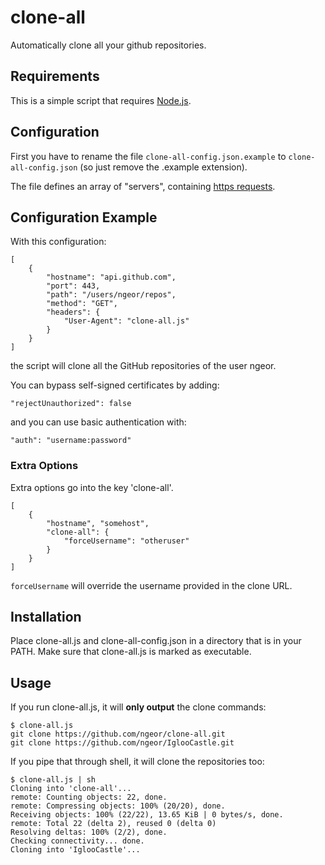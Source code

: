 clone-all
=========

Automatically clone all your github repositories.

Requirements
------------

This is a simple script that requires [Node.js](http://nodejs.org/).

Configuration
-------------

First you have to rename the file `clone-all-config.json.example` to
`clone-all-config.json` (so just remove the .example extension).

The file defines an array of "servers", containing [https requests](http://nodejs.org/api/https.html#https_https_request_options_callback).

Configuration Example
---------------------

With this configuration:

    [
        {
            "hostname": "api.github.com",
            "port": 443,
            "path": "/users/ngeor/repos",
            "method": "GET",
            "headers": {
                "User-Agent": "clone-all.js"
            }
        }
    ]

the script will clone all the GitHub repositories of the user ngeor.

You can bypass self-signed certificates by adding:

    "rejectUnauthorized": false

and you can use basic authentication with:

    "auth": "username:password"

### Extra Options

Extra options go into the key 'clone-all'.

    [
        {
            "hostname", "somehost",
            "clone-all": {
                "forceUsername": "otheruser"
            }
        }
    ]

`forceUsername` will override the username provided in the clone URL.

Installation
------------

Place clone-all.js and clone-all-config.json in a directory that is in your
PATH. Make sure that clone-all.js is marked as executable.

Usage
-----

If you run clone-all.js, it will **only output** the clone commands:

    $ clone-all.js
    git clone https://github.com/ngeor/clone-all.git
    git clone https://github.com/ngeor/IglooCastle.git

If you pipe that through shell, it will clone the repositories too:

    $ clone-all.js | sh
    Cloning into 'clone-all'...
    remote: Counting objects: 22, done.
    remote: Compressing objects: 100% (20/20), done.
    Receiving objects: 100% (22/22), 13.65 KiB | 0 bytes/s, done.
    remote: Total 22 (delta 2), reused 0 (delta 0)
    Resolving deltas: 100% (2/2), done.
    Checking connectivity... done.
    Cloning into 'IglooCastle'...

